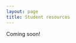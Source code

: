 ```yaml
---
layout: page
title: Student resources
---
```


Coming soon!

<!--

# Preparing scientific articles
Guide to writing scientific articles.

# Thermodynamic modelling of working fluids
Peng-Robinson model
Notes on Peng-Robinson model.

# Useful resources
* For writing ...
* Plot digitiser etc.

-->